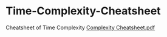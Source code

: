 # Time-Complexity-Cheatsheet
Cheatsheet of Time Complexity
[Complexity Cheatsheet.pdf](https://github.com/shreysomu/Time-Complexity-Cheatsheet/files/8239983/Complexity.Cheatsheet.pdf)


